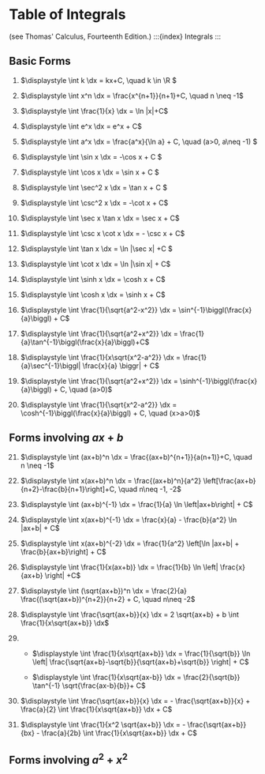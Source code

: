 # Table of Integrals

(see Thomas' Calculus, Fourteenth Edition.)
:::{index} Integrals
:::

## Basic Forms

1. $\displaystyle \int k \dx = kx+C, \quad k \in \R $
2. $\displaystyle \int x^n \dx = \frac{x^{n+1}}{n+1}+C, \quad n \neq -1$
3. $\displaystyle \int \frac{1}{x} \dx = \ln |x|+C$
4. $\displaystyle \int e^x \dx = e^x + C$
5. $\displaystyle \int a^x \dx  = \frac{a^x}{\ln a} + C, \quad (a>0, a\neq -1) $
6. $\displaystyle \int \sin x \dx = -\cos x + C $
7. $\displaystyle \int \cos x \dx = \sin x + C $
8. $\displaystyle \int \sec^2 x \dx = \tan x + C $
9. $\displaystyle \int \csc^2 x \dx = -\cot x + C$
10. $\displaystyle \int \sec x \tan x \dx = \sec x + C$

11. $\displaystyle \int \csc x \cot x \dx = - \csc x + C$
12. $\displaystyle \int \tan x \dx = \ln |\sec x| +C $
13. $\displaystyle \int \cot x \dx = \ln |\sin x| + C$
14. $\displaystyle \int \sinh x \dx = \cosh x + C$
15. $\displaystyle \int \cosh x \dx = \sinh x + C$
16. $\displaystyle \int \frac{1}{\sqrt{a^2-x^2}} \dx = \sin^{-1}\biggl(\frac{x}{a}\biggl) + C$
17. $\displaystyle \int \frac{1}{\sqrt{a^2+x^2}} \dx = \frac{1}{a}\tan^{-1}\biggl(\frac{x}{a}\biggl)+C$
18. $\displaystyle \int \frac{1}{x\sqrt{x^2-a^2}} \dx = \frac{1}{a}\sec^{-1}\biggl| \frac{x}{a} \biggr| + C$
19. $\displaystyle \int \frac{1}{\sqrt{a^2+x^2}} \dx = \sinh^{-1}\biggl(\frac{x}{a}\biggl) + C, \quad (a>0)$
20. $\displaystyle \int \frac{1}{\sqrt{x^2-a^2}} \dx = \cosh^{-1}\biggl(\frac{x}{a}\biggl) + C, \quad (x>a>0)$


## Forms involving $ax+b$
21. $\displaystyle \int (ax+b)^n \dx = \frac{(ax+b)^{n+1}}{a(n+1)}+C, \quad n \neq -1$

22. $\displaystyle \int x(ax+b)^n \dx = \frac{(ax+b)^n}{a^2} \left[\frac{ax+b}{n+2}-\frac{b}{n+1}\right]+C, \quad n\neq -1, -2$

23. $\displaystyle \int (ax+b)^{-1} \dx = \frac{1}{a} \ln \left|ax+b\right| + C$

24. $\displaystyle \int x(ax+b)^{-1} \dx = \frac{x}{a} - \frac{b}{a^2} \ln |ax+b| + C$

25. $\displaystyle \int x(ax+b)^{-2} \dx = \frac{1}{a^2} \left[\ln |ax+b| + \frac{b}{ax+b}\right] + C$

26. $\displaystyle \int \frac{1}{x(ax+b)} \dx = \frac{1}{b} \ln \left| \frac{x}{ax+b} \right| +C$

27. $\displaystyle \int (\sqrt{ax+b})^n \dx = \frac{2}{a} \frac{(\sqrt{ax+b})^{n+2}}{n+2}  + C, \quad n\neq -2$

28. $\displaystyle \int \frac{\sqrt{ax+b}}{x} \dx = 2 \sqrt{ax+b} + b \int \frac{1}{x\sqrt{ax+b}} \dx$

29. 
    - $\displaystyle \int \frac{1}{x\sqrt{ax+b}} \dx = \frac{1}{\sqrt{b}} \ln \left| \frac{\sqrt{ax+b}-\sqrt{b}}{\sqrt{ax+b}+\sqrt{b}} \right| +  C$

    - $\displaystyle \int \frac{1}{x\sqrt{ax-b}} \dx = \frac{2}{\sqrt{b}} \tan^{-1} \sqrt{\frac{ax-b}{b}}+  C$

30. $\displaystyle \int \frac{\sqrt{ax+b}}{x} \dx = - \frac{\sqrt{ax+b}}{x} + \frac{a}{2} \int \frac{1}{x\sqrt{ax+b}} \dx + C$

31. $\displaystyle \int \frac{1}{x^2 \sqrt{ax+b}} \dx = - \frac{\sqrt{ax+b}}{bx} - \frac{a}{2b} \int \frac{1}{x\sqrt{ax+b}} \dx + C$

## Forms involving $a^2+x^2$


<!-- 

## Forms involving $a^2-x^2$

## Forms involving $x^2-a^2$

## Trigonometric Forms

## Inverse Trigonometric Forms

## Exponential and Logarithmic Forms

## Forms involving $\sqrt{2ax-x^2}$, $a>0$

## Hyperbolic Forms

## Definite Integrals -->